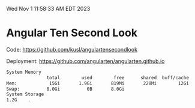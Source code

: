 Wed Nov  1 11:58:33 AM EDT 2023

# Angular Ten Second Look

Code: https://github.com/kusl/angulartensecondlook

Deployment: https://github.com/angularten/angularten.github.io

```bash
System Memory
               total        used        free      shared  buff/cache   available
Mem:            15Gi       1.9Gi       819Mi       228Mi        12Gi        12Gi
Swap:          8.0Gi          0B       8.0Gi
System Storage
1.2G	.
```
